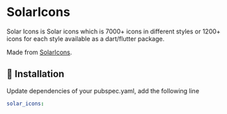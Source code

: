 <!--
This README describes the package. If you publish this package to pub.dev,
this README's contents appear on the landing page for your package.

For information about how to write a good package README, see the guide for
[writing package pages](https://dart.dev/guides/libraries/writing-package-pages).

For general information about developing packages, see the Dart guide for
[creating packages](https://dart.dev/guides/libraries/create-library-packages)
and the Flutter guide for
[developing packages and plugins](https://flutter.dev/developing-packages).
-->

# SolarIcons
Solar Icons is Solar icons which is 7000+ icons in different styles or 1200+ icons for each style available as a dart/flutter package.

Made from [SolarIcons](https://www.figma.com/community/file/1166831539721848736).

## 🏅 Installation
Update dependencies of your pubspec.yaml, add the following line

```yaml
solar_icons: 
```
